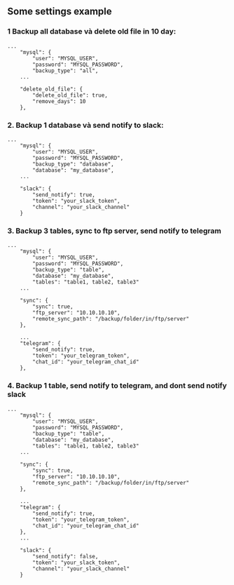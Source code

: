 
## Some settings example

### 1 Backup **all** database và **delete** old file in 10 day: 

```
...
    "mysql": {
        "user": "MYSQL_USER",
        "password": "MYSQL_PASSWORD",
        "backup_type": "all", 
    ...

    "delete_old_file": {
        "delete_old_file": true,
        "remove_days": 10
    },
```

### 2. Backup 1 database và send notify to slack:

```
...
    "mysql": {
        "user": "MYSQL_USER",
        "password": "MYSQL_PASSWORD",
        "backup_type": "database",
        "database": "my_database",
    ...
    
    "slack": {
        "send_notify": true,
        "token": "your_slack_token",
        "channel": "your_slack_channel"
    }
```

### 3. Backup 3 tables, sync to ftp server, send notify to telegram

```
...
    "mysql": {
        "user": "MYSQL_USER",
        "password": "MYSQL_PASSWORD",
        "backup_type": "table",
        "database": "my_database",
        "tables": "table1, table2, table3"
    ...

    "sync": {
        "sync": true,
        "ftp_server": "10.10.10.10",
        "remote_sync_path": "/backup/folder/in/ftp/server"
    },

    ...
    "telegram": {
        "send_notify": true,
        "token": "your_telegram_token",
        "chat_id": "your_telegram_chat_id"
    },
```

### 4. Backup 1 table, send notify to telegram, and dont send notify slack

```
...
    "mysql": {
        "user": "MYSQL_USER",
        "password": "MYSQL_PASSWORD",
        "backup_type": "table",
        "database": "my_database",
        "tables": "table1, table2, table3"
    ...

    "sync": {
        "sync": true,
        "ftp_server": "10.10.10.10",
        "remote_sync_path": "/backup/folder/in/ftp/server"
    },

    ...
    "telegram": {
        "send_notify": true,
        "token": "your_telegram_token",
        "chat_id": "your_telegram_chat_id"
    },
    ...

    "slack": {
        "send_notify": false,
        "token": "your_slack_token",
        "channel": "your_slack_channel"
    }
```
